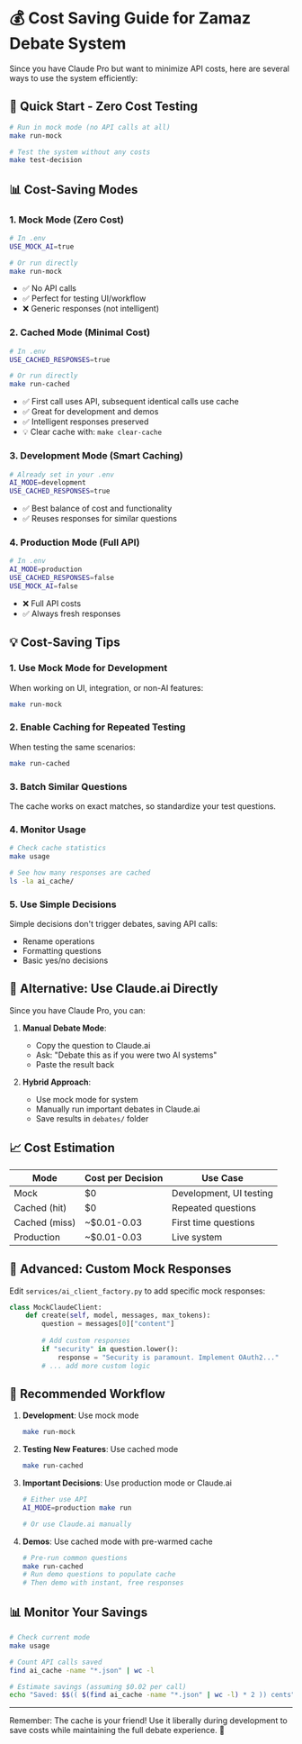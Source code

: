# 💰 Cost Saving Guide for Zamaz Debate System

Since you have Claude Pro but want to minimize API costs, here are several ways to use the system efficiently:

## 🎯 Quick Start - Zero Cost Testing

```bash
# Run in mock mode (no API calls at all)
make run-mock

# Test the system without any costs
make test-decision
```

## 📊 Cost-Saving Modes

### 1. **Mock Mode** (Zero Cost)
```bash
# In .env
USE_MOCK_AI=true

# Or run directly
make run-mock
```
- ✅ No API calls
- ✅ Perfect for testing UI/workflow
- ❌ Generic responses (not intelligent)

### 2. **Cached Mode** (Minimal Cost)
```bash
# In .env
USE_CACHED_RESPONSES=true

# Or run directly  
make run-cached
```
- ✅ First call uses API, subsequent identical calls use cache
- ✅ Great for development and demos
- ✅ Intelligent responses preserved
- 💡 Clear cache with: `make clear-cache`

### 3. **Development Mode** (Smart Caching)
```bash
# Already set in your .env
AI_MODE=development
USE_CACHED_RESPONSES=true
```
- ✅ Best balance of cost and functionality
- ✅ Reuses responses for similar questions

### 4. **Production Mode** (Full API)
```bash
# In .env
AI_MODE=production
USE_CACHED_RESPONSES=false
USE_MOCK_AI=false
```
- ❌ Full API costs
- ✅ Always fresh responses

## 💡 Cost-Saving Tips

### 1. **Use Mock Mode for Development**
When working on UI, integration, or non-AI features:
```bash
make run-mock
```

### 2. **Enable Caching for Repeated Testing**
When testing the same scenarios:
```bash
make run-cached
```

### 3. **Batch Similar Questions**
The cache works on exact matches, so standardize your test questions.

### 4. **Monitor Usage**
```bash
# Check cache statistics
make usage

# See how many responses are cached
ls -la ai_cache/
```

### 5. **Use Simple Decisions**
Simple decisions don't trigger debates, saving API calls:
- Rename operations
- Formatting questions  
- Basic yes/no decisions

## 🤖 Alternative: Use Claude.ai Directly

Since you have Claude Pro, you can:

1. **Manual Debate Mode**:
   - Copy the question to Claude.ai
   - Ask: "Debate this as if you were two AI systems"
   - Paste the result back

2. **Hybrid Approach**:
   - Use mock mode for system
   - Manually run important debates in Claude.ai
   - Save results in `debates/` folder

## 📈 Cost Estimation

| Mode | Cost per Decision | Use Case |
|------|------------------|----------|
| Mock | $0 | Development, UI testing |
| Cached (hit) | $0 | Repeated questions |
| Cached (miss) | ~$0.01-0.03 | First time questions |
| Production | ~$0.01-0.03 | Live system |

## 🔧 Advanced: Custom Mock Responses

Edit `services/ai_client_factory.py` to add specific mock responses:

```python
class MockClaudeClient:
    def create(self, model, messages, max_tokens):
        question = messages[0]["content"]
        
        # Add custom responses
        if "security" in question.lower():
            response = "Security is paramount. Implement OAuth2..."
        # ... add more custom logic
```

## 🚀 Recommended Workflow

1. **Development**: Use mock mode
   ```bash
   make run-mock
   ```

2. **Testing New Features**: Use cached mode
   ```bash
   make run-cached
   ```

3. **Important Decisions**: Use production mode or Claude.ai
   ```bash
   # Either use API
   AI_MODE=production make run
   
   # Or use Claude.ai manually
   ```

4. **Demos**: Use cached mode with pre-warmed cache
   ```bash
   # Pre-run common questions
   make run-cached
   # Run demo questions to populate cache
   # Then demo with instant, free responses
   ```

## 📊 Monitor Your Savings

```bash
# Check current mode
make usage

# Count API calls saved
find ai_cache -name "*.json" | wc -l

# Estimate savings (assuming $0.02 per call)
echo "Saved: $$(( $(find ai_cache -name "*.json" | wc -l) * 2 )) cents"
```

---

Remember: The cache is your friend! Use it liberally during development to save costs while maintaining the full debate experience. 💪